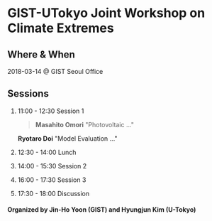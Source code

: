 # GIST-UTokyo Joint Workshop on Climate Extremes

## Where & When 	
2018-03-14 @ GIST Seoul Office

## Sessions 
1. 11:00 - 12:30	Session 1
	> **Masahito Omori** "Photovoltaic ..."

	**Ryotaro Doi** "Model Evaluation ..."
2. 12:30 - 14:00 	Lunch
3. 14:00 - 15:30 	Session 2
4. 16:00 - 17:30 	Session 3
5. 17:30 - 18:00 	Discussion

#### Organized by Jin-Ho Yoon (GIST) and Hyungjun Kim (U-Tokyo)
<!--stackedit_data:
eyJoaXN0b3J5IjpbLTg5NzExNzI5XX0=
-->
